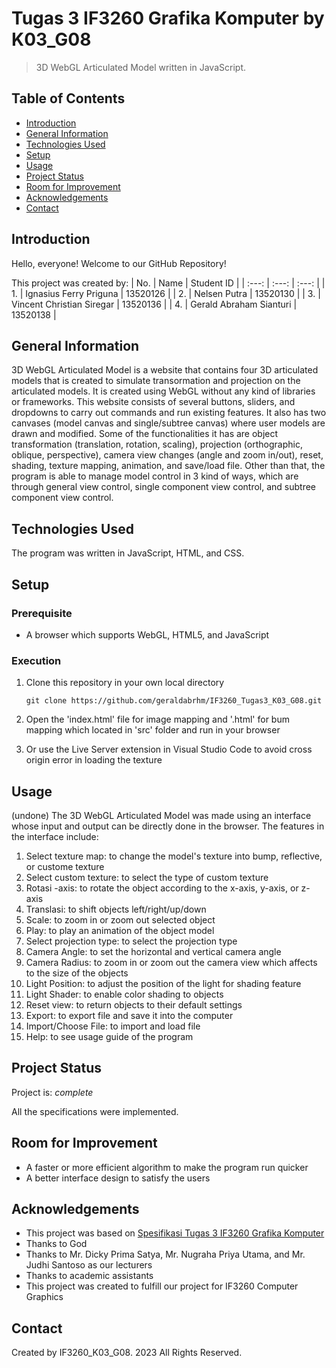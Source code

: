# Tugas 3 IF3260 Grafika Komputer by K03_G08
> 3D WebGL Articulated Model written in JavaScript.


## Table of Contents
* [Introduction](#introduction)
* [General Information](#general-information)
* [Technologies Used](#technologies-used)
* [Setup](#setup)
* [Usage](#usage)
* [Project Status](#project-status)
* [Room for Improvement](#room-for-improvement)
* [Acknowledgements](#acknowledgements)
* [Contact](#contact)


## Introduction
Hello, everyone! Welcome to our GitHub Repository!

This project was created by:
| No. | Name | Student ID |
| :---: | :---: | :---: |
| 1. | Ignasius Ferry Priguna | 13520126 |
| 2. | Nelsen Putra | 13520130 |
| 3. | Vincent Christian Siregar | 13520136 |
| 4. | Gerald Abraham Sianturi | 13520138 |


## General Information
3D WebGL Articulated Model is a website that contains four 3D articulated models that is created to simulate transormation and projection on the articulated models. It is created using WebGL without any kind of libraries or frameworks. This website consists of several buttons, sliders, and dropdowns to carry out commands and run existing features. It also has two canvases (model canvas and single/subtree canvas) where user models are drawn and modified. Some of the functionalities it has are object transformation (translation, rotation, scaling), projection (orthographic, oblique, perspective), camera view changes (angle and zoom in/out), reset, shading, texture mapping, animation, and save/load file. Other than that, the program is able to manage model control in 3 kind of ways, which are through general view control, single component view control, and subtree component view control.


## Technologies Used
The program was written in JavaScript, HTML, and CSS.


## Setup
### Prerequisite
- A browser which supports WebGL, HTML5, and JavaScript

### Execution
1. Clone this repository in your own local directory

    `git clone https://github.com/geraldabrhm/IF3260_Tugas3_K03_G08.git`

2. Open the 'index.html' file for image mapping and '.html' for bum mapping which located in 'src' folder and run in your browser

3. Or use the Live Server extension in Visual Studio Code to avoid cross origin error in loading the texture


## Usage
(undone)
The 3D WebGL Articulated Model was made using an interface whose input and output can be directly done in the browser. The features in the interface include:
1. Select texture map: to change the model's texture into bump, reflective, or custome texture
2. Select custom texture: to select the type of custom texture
3. Rotasi -axis: to rotate the object according to the x-axis, y-axis, or z-axis
4. Translasi: to shift objects left/right/up/down
5. Scale: to zoom in or zoom out selected object 
6. Play: to play an animation of the object model
7. Select projection type: to select the projection type
8. Camera Angle: to set the horizontal and vertical camera angle
9. Camera Radius: to zoom in or zoom out the camera view which affects to the size of the objects
10. Light Position: to adjust the position of the light for shading feature
11. Light Shader: to enable color shading to objects
12. Reset view: to return objects to their default settings
13. Export: to export file and save it into the computer
14. Import/Choose File: to import and load file
15. Help: to see usage guide of the program


## Project Status
Project is: _complete_

All the specifications were implemented.


## Room for Improvement
- A faster or more efficient algorithm to make the program run quicker
- A better interface design to satisfy the users


## Acknowledgements
- This project was based on [Spesifikasi Tugas 3 IF3260 Grafika Komputer](https://drive.google.com/file/d/1JHTY0w6XsyMFyvgzAoKw-KVs6WF3U4uV/view?usp=share_link)
- Thanks to God
- Thanks to Mr. Dicky Prima Satya, Mr. Nugraha Priya Utama, and Mr. Judhi Santoso as our lecturers
- Thanks to academic assistants
- This project was created to fulfill our project for IF3260 Computer Graphics


## Contact
Created by IF3260_K03_G08. 2023 All Rights Reserved.

